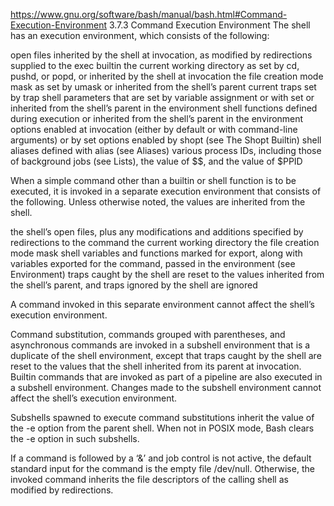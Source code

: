 https://www.gnu.org/software/bash/manual/bash.html#Command-Execution-Environment
3.7.3 Command Execution Environment
The shell has an execution environment, which consists of the following:

open files inherited by the shell at invocation, as modified by redirections supplied to the exec builtin
the current working directory as set by cd, pushd, or popd, or inherited by the shell at invocation
the file creation mode mask as set by umask or inherited from the shell’s parent
current traps set by trap
shell parameters that are set by variable assignment or with set or inherited from the shell’s parent in the environment
shell functions defined during execution or inherited from the shell’s parent in the environment
options enabled at invocation (either by default or with command-line arguments) or by set
options enabled by shopt (see The Shopt Builtin)
shell aliases defined with alias (see Aliases)
various process IDs, including those of background jobs (see Lists), the value of $$, and the value of $PPID

When a simple command other than a builtin or shell function is to be executed, it is invoked in a separate execution environment that consists of the following. Unless otherwise noted, the values are inherited from the shell.

the shell’s open files, plus any modifications and additions specified by redirections to the command
the current working directory
the file creation mode mask
shell variables and functions marked for export, along with variables exported for the command, passed in the environment (see Environment)
traps caught by the shell are reset to the values inherited from the shell’s parent, and traps ignored by the shell are ignored

A command invoked in this separate environment cannot affect the shell’s execution environment.

Command substitution, commands grouped with parentheses, and asynchronous commands are invoked in a subshell environment that is a duplicate of the shell environment, except that traps caught by the shell are reset to the values that the shell inherited from its parent at invocation. Builtin commands that are invoked as part of a pipeline are also executed in a subshell environment. Changes made to the subshell environment cannot affect the shell’s execution environment.

Subshells spawned to execute command substitutions inherit the value of the -e option from the parent shell. When not in POSIX mode, Bash clears the -e option in such subshells.

If a command is followed by a ‘&’ and job control is not active, the default standard input for the command is the empty file /dev/null. Otherwise, the invoked command inherits the file descriptors of the calling shell as modified by redirections.